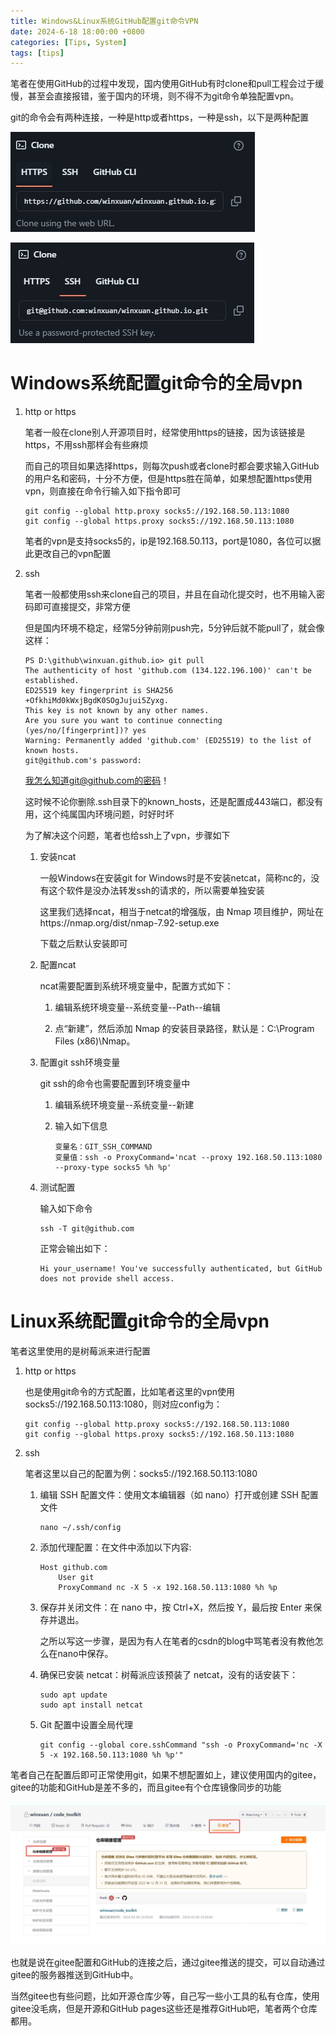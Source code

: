 ```yaml
---
title: Windows&Linux系统GitHub配置git命令VPN
date: 2024-6-18 18:00:00 +0800
categories: [Tips, System]
tags: [tips]
---
```


笔者在使用GitHub的过程中发现，国内使用GitHub有时clone和pull工程会过于缓慢，甚至会直接报错，鉴于国内的环境，则不得不为git命令单独配置vpn。

git的命令会有两种连接，一种是http或者https，一种是ssh，以下是两种配置

![截图](/assets/image/2024/6/20240618225044.png)

![截图](/assets/image/2024/6/20240618225017.png)

# Windows系统配置git命令的全局vpn

1. http or https

    笔者一般在clone别人开源项目时，经常使用https的链接，因为该链接是https，不用ssh那样会有些麻烦

    而自己的项目如果选择https，则每次push或者clone时都会要求输入GitHub的用户名和密码，十分不方便，但是https胜在简单，如果想配置https使用vpn，则直接在命令行输入如下指令即可

    ```
    git config --global http.proxy socks5://192.168.50.113:1080
    git config --global https.proxy socks5://192.168.50.113:1080
    ```
    笔者的vpn是支持socks5的，ip是192.168.50.113，port是1080，各位可以据此更改自己的vpn配置

2. ssh
   
    笔者一般都使用ssh来clone自己的项目，并且在自动化提交时，也不用输入密码即可直接提交，非常方便

    但是国内环境不稳定，经常5分钟前刚push完，5分钟后就不能pull了，就会像这样：

    ```
    PS D:\github\winxuan.github.io> git pull
    The authenticity of host 'github.com (134.122.196.100)' can't be established.
    ED25519 key fingerprint is SHA256
    +OfkhiMd0kWxjBgdK0SOgJujui5Zyxg.
    This key is not known by any other names.
    Are you sure you want to continue connecting (yes/no/[fingerprint])? yes
    Warning: Permanently added 'github.com' (ED25519) to the list of known hosts.
    git@github.com's password:
    ```
    我怎么知道git@github.com的密码！

    这时候不论你删除.ssh目录下的known_hosts，还是配置成443端口，都没有用，这个纯属国内环境问题，时好时坏

    为了解决这个问题，笔者也给ssh上了vpn，步骤如下

    1. 安装ncat
        
        一般Windows在安装git for Windows时是不安装netcat，简称nc的，没有这个软件是没办法转发ssh的请求的，所以需要单独安装

        这里我们选择ncat，相当于netcat的增强版，由 Nmap 项目维护，网址在https://nmap.org/dist/nmap-7.92-setup.exe

        下载之后默认安装即可

    2. 配置ncat

        ncat需要配置到系统环境变量中，配置方式如下：

        1. 编辑系统环境变量--系统变量--Path--编辑
        
        2. 点“新建”，然后添加 Nmap 的安装目录路径，默认是：C:\Program Files (x86)\Nmap。

    3. 配置git ssh环境变量

        git ssh的命令也需要配置到环境变量中

        1. 编辑系统环境变量--系统变量--新建

        2. 输入如下信息

            ```
            变量名：GIT_SSH_COMMAND
            变量值：ssh -o ProxyCommand='ncat --proxy 192.168.50.113:1080 --proxy-type socks5 %h %p'
            ```

    4. 测试配置

        输入如下命令

        ```
        ssh -T git@github.com
        ```

        正常会输出如下：

        ```
        Hi your_username! You've successfully authenticated, but GitHub does not provide shell access.
        ```

# Linux系统配置git命令的全局vpn

笔者这里使用的是树莓派来进行配置

1. http or https

    也是使用git命令的方式配置，比如笔者这里的vpn使用socks5://192.168.50.113:1080，则对应config为：

    ```
    git config --global http.proxy socks5://192.168.50.113:1080
    git config --global https.proxy socks5://192.168.50.113:1080
    ```

2. ssh

    笔者这里以自己的配置为例：socks5://192.168.50.113:1080

    1. 编辑 SSH 配置文件：使用文本编辑器（如 nano）打开或创建 SSH 配置文件

        ```
        nano ~/.ssh/config
        ```
    
    2. 添加代理配置：在文件中添加以下内容:

        ```
        Host github.com
            User git
            ProxyCommand nc -X 5 -x 192.168.50.113:1080 %h %p
        ```

    3. 保存并关闭文件：在 nano 中，按 Ctrl+X，然后按 Y，最后按 Enter 来保存并退出。

        之所以写这一步骤，是因为有人在笔者的csdn的blog中骂笔者没有教他怎么在nano中保存。

    4. 确保已安装 netcat：树莓派应该预装了 netcat，没有的话安装下：

        ```
        sudo apt update
        sudo apt install netcat
        ```
    5. Git 配置中设置全局代理

        ```
        git config --global core.sshCommand "ssh -o ProxyCommand='nc -X 5 -x 192.168.50.113:1080 %h %p'"
        ```


笔者自己在配置后即可正常使用git，如果不想配置如上，建议使用国内的gitee，gitee的功能和GitHub是差不多的，而且gitee有个仓库镜像同步的功能

![截图](/assets/image/2024/6/20240618231231.png)

也就是说在gitee配置和GitHub的连接之后，通过gitee推送的提交，可以自动通过gitee的服务器推送到GitHub中。

当然gitee也有些问题，比如开源仓库少等，自己写一些小工具的私有仓库，使用gitee没毛病，但是开源和GitHub pages这些还是推荐GitHub吧，笔者两个仓库都用。

